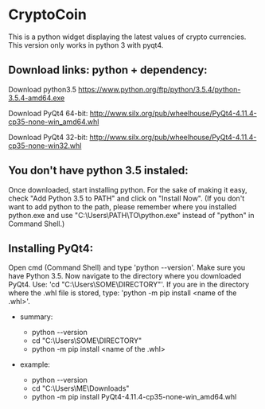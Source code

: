 CryptoCoin
=======

This is a python widget displaying the latest values of crypto currencies.
This version only works in python 3 with pyqt4.

Download links: python + dependency:
-------------

  Download python3.5
  https://www.python.org/ftp/python/3.5.4/python-3.5.4-amd64.exe
  
  
  Download PyQt4 64-bit:
  http://www.silx.org/pub/wheelhouse/PyQt4-4.11.4-cp35-none-win_amd64.whl
  
  Download PyQt4 32-bit:
  http://www.silx.org/pub/wheelhouse/PyQt4-4.11.4-cp35-none-win32.whl
  
  
You don't have python 3.5 instaled:
-------------
  
  Once downloaded, start installing python. For the sake of making it easy, check "Add Python 3.5 to PATH" 
  and click on "Install Now". (If you don't want to add python to the path, please remember where you installed python.exe and use "C:\Users\PATH\TO\python.exe" instead of "python" in Command Shell.)
  
Installing PyQt4:
-------------

  Open cmd (Command Shell) and type 'python --version'. Make sure you have Python 3.5.
  Now navigate to the directory where you downloaded PyQt4. Use: 'cd "C:\Users\SOME\DIRECTORY"'.
  If you are in the directory where the .whl file is stored, type: 'python -m pip install <name of the .whl>'.
  
  * summary:
     - python --version
     - cd "C:\Users\SOME\DIRECTORY"
     - python -m pip install <name of the .whl>
  
  * example:
     - python --version
     - cd "C:\Users\ME\Downloads"
     - python -m pip install PyQt4-4.11.4-cp35-none-win_amd64.whl
  
  
